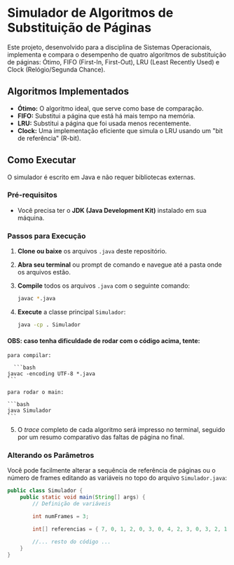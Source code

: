 # Simulador de Algoritmos de Substituição de Páginas

Este projeto, desenvolvido para a disciplina de Sistemas Operacionais, implementa e compara o desempenho de quatro algoritmos de substituição de páginas: Ótimo, FIFO (First-In, First-Out), LRU (Least Recently Used) e Clock (Relógio/Segunda Chance).

## Algoritmos Implementados

- **Ótimo:** O algoritmo ideal, que serve como base de comparação.
- **FIFO:** Substitui a página que está há mais tempo na memória.
- **LRU:** Substitui a página que foi usada menos recentemente.
- **Clock:** Uma implementação eficiente que simula o LRU usando um "bit de referência" (R-bit).

## Como Executar

O simulador é escrito em Java e não requer bibliotecas externas.

### Pré-requisitos

- Você precisa ter o **JDK (Java Development Kit)** instalado em sua máquina.

### Passos para Execução

1.  **Clone ou baixe** os arquivos `.java` deste repositório.

2.  **Abra seu terminal** ou prompt de comando e navegue até a pasta onde os arquivos estão.

3.  **Compile** todos os arquivos `.java` com o seguinte comando:

    ```bash
    javac *.java
    ```

4.  **Execute** a classe principal `Simulador`:

    ```bash
    java -cp . Simulador
    ```

#### **OBS**: caso tenha dificuldade de rodar com o código acima, tente:

    para compilar:

      ```bash
    javac -encoding UTF-8 *.java
    ```

    para rodar o main:

    ```bash
    java Simulador
    ```

5.  O _trace_ completo de cada algoritmo será impresso no terminal, seguido por um resumo comparativo das faltas de página no final.

### Alterando os Parâmetros

Você pode facilmente alterar a sequência de referência de páginas ou o número de frames editando as variáveis no topo do arquivo `Simulador.java`:

```java
public class Simulador {
    public static void main(String[] args) {
        // Definição de variáveis

        int numFrames = 3;

        int[] referencias = { 7, 0, 1, 2, 0, 3, 0, 4, 2, 3, 0, 3, 2, 1, 2, 0, 1, 7, 0, 1 };

        //... resto do código ...
    }
}
```
